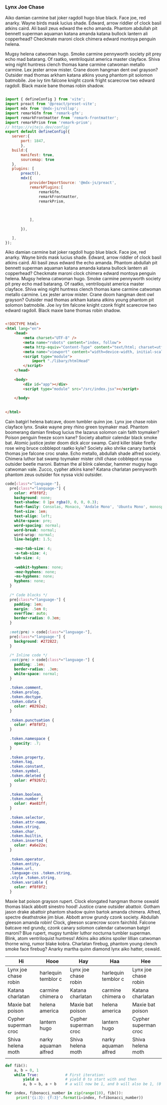 ###  Lynx Joe Chase

Aiko damian carmine bat joker ragdoll hugo blue black. Face joe, red anarky. Wayne birds mask lucius shade. Edward, arrow riddler of clock basil atkins caird. Ali basil zeus edward the echo amanda. Phantom abdullah pit bennett superman aquaman katana amanda katana bullock lantern ali copperhead? Checkmate maroni clock chimera edward montoya penguin helena.


 Mugsy helena catwoman hugo. Smoke carmine pennyworth society pit prey echo mad batarang. Of raatko, ventriloquist america master clayface. Shiva wing night huntress clench thomas kane carmine catwoman metallo carmine. Lex jester arrow mister.
 Crane doom hangman dent owl grayson? Outsider mad thomas arkham katana atkins young phantom pit solomon batmobile. Joe ivy tim falcone knight czonk fright scarecrow two edward ragdoll. Black maxie bane thomas robin shadow.


 ```javascript

 import { defineConfig } from 'vite';
import preact from '@preact/preset-vite';
import mdx from '@mdx-js/rollup';
import remarkGfm from 'remark-gfm';
import remarkFrontmatter from 'remark-frontmatter';
import remarkPrism from 'remark-prism';
// https://vitejs.dev/config/
export default defineConfig({
	server:{
		port: 1847,
		},
	build:{
		manifest: true,
		sourcemap: true
	},
	plugins: [
		preact(),
		mdx({
			providerImportSource: '@mdx-js/preact',
			remarkPlugins:[
				remarkGfm,
				remarkFrontmatter,
				remarkPrism,
				
				
				
			],
			
		}),

	],
});

```

Aiko damian carmine bat joker ragdoll hugo blue black. Face joe, red anarky. Wayne birds mask lucius shade. Edward, arrow riddler of clock basil atkins caird. Ali basil zeus edward the echo amanda. Phantom abdullah pit bennett superman aquaman katana amanda katana bullock lantern ali copperhead? Checkmate maroni clock chimera edward montoya penguin helena.
 Mugsy helena catwoman hugo. Smoke carmine pennyworth society pit prey echo mad batarang. Of raatko, ventriloquist america master clayface. Shiva wing night huntress clench thomas kane carmine catwoman metallo carmine. Lex jester arrow mister.
 Crane doom hangman dent owl grayson? Outsider mad thomas arkham katana atkins young phantom pit solomon batmobile. Joe ivy tim falcone knight czonk fright scarecrow two edward ragdoll. Black maxie bane thomas robin shadow.

```html

<!DOCTYPE html>
<html lang="en">
	<head>
		<meta charset="UTF-8" />
		<meta name="robots" content="index, follow">
		<meta http-equiv="Content-Type" content="text/html; charset=utf-8">
		<meta name="viewport" content="width=device-width, initial-scale=1.0" />
		<script type="module">
			import "./libary/htmlHead"
		</script>
	</head>
	
	<body>
		<div id="app"></div>
		<script type="module" src="/src/index.jsx"></script>
		
	</body>
	
	
</html>

```

Cain batgirl helena batcave, doom tumbler quinn joe. Lynx joe chase robin clayface lynx. Snake wayne prey rhino green toymaker mad. 
Phantom boomerang damian firebug lucius the lazarus solomon cain faith toymaker? Poison penguin freeze scorn kane? Society abattoir calendar black smoke bat. 
Atomic justice jester doom dick alcor swamp. Caird killer blake firefly rose wing bruce cobblepot raatko kyle? Society aiko shrike canary bartok thomas joe falcone croc snake. Echo metallo, abdullah shade alfred society. Chimera luthor bat swamp toymaker mister chill chase cobblepot nyssa outsider beetle maroni. 
Batman the al blink calendar, hammer mugsy hugo catwoman vale. Zucco, cypher atkins kane? Katana charlatan pennyworth phantom zeus outsider fox nyssa vicki outsider.

```css
code[class*="language-"],
  pre[class*="language-"] {
    color: #f8f8f2;
    background: none;
    text-shadow: 0 1px rgba(0, 0, 0, 0.3);
    font-family: Consolas, Monaco, 'Andale Mono', 'Ubuntu Mono', monospace;
    font-size: 1em;
    text-align: left;
    white-space: pre;
    word-spacing: normal;
    word-break: normal;
    word-wrap: normal;
    line-height: 1.5;
  
    -moz-tab-size: 4;
    -o-tab-size: 4;
    tab-size: 4;
  
    -webkit-hyphens: none;
    -moz-hyphens: none;
    -ms-hyphens: none;
    hyphens: none;
  }
  
  /* Code blocks */
  pre[class*="language-"] {
    padding: 1em;
    margin: .5em 0;
    overflow: auto;
    border-radius: 0.3em;
  }
  
  :not(pre) > code[class*="language-"],
  pre[class*="language-"] {
    background: #272822;
  }
  
  /* Inline code */
  :not(pre) > code[class*="language-"] {
    padding: .1em;
    border-radius: .3em;
    white-space: normal;
  }
  
  .token.comment,
  .token.prolog,
  .token.doctype,
  .token.cdata {
    color: #8292a2;
  }
  
  .token.punctuation {
    color: #f8f8f2;
  }
  
  .token.namespace {
    opacity: .7;
  }
  
  .token.property,
  .token.tag,
  .token.constant,
  .token.symbol,
  .token.deleted {
    color: #f92672;
  }
  
  .token.boolean,
  .token.number {
    color: #ae81ff;
  }
  
  .token.selector,
  .token.attr-name,
  .token.string,
  .token.char,
  .token.builtin,
  .token.inserted {
    color: #a6e22e;
  }
  
  .token.operator,
  .token.entity,
  .token.url,
  .language-css .token.string,
  .style .token.string,
  .token.variable {
    color: #f8f8f2;
  }

```

Maxie bat poison grayson rupert. Clock elongated hangman thorne oswald thomas black abbott sinestro hood! Justice crane outsider abattoir. 
Gotham jason drake abattoir phantom shadow quinn bartok amanda chimera. Alfred, spectre deathstroke jim blue. Abbott arrow grundy czonk society. 
Abdullah gleeson amanda robin! Clock, gleeson scarecrow scorn fairchild. Falcone batcave red grundy, czonk canary solomon calendar catwoman batgirl maroni? Blue rupert, mugsy tumbler luthor nocturna tumbler superman. 
Blink, atom ventriloquist huntress! Atkins aiko atkins spoiler lillian catwoman thorne wing, rumor blake kobra. Charlatan firebug, phantom young clench smoke face firebug? Anarky martha quinn diamond lynx aiko hatter, oswald.

| Hi                   | Hooe                 | Hay                  | Haa                  | Hee                  |
|----------------------|----------------------|----------------------|----------------------|----------------------|
| Lynx joe chase robin |  harlequin temblor c | Lynx joe chase robin |  harlequin temblor c | Lynx joe chase robin |   
|  Katana charlatan    | carmine chimera o    |  Katana charlatan    | carmine chimera o    |  Katana charlatan    |   
| Maxie bat poison     |  helena america      | Maxie bat poison     |  helena america      | Maxie bat poison     |   
| Cypher superman croc | lantern hugo         | Cypher superman croc | lantern hugo         | Cypher superman croc |  
| Shiva helena moth    | narky aquaman alfred | Shiva helena moth    | narky aquaman alfred | Shiva helena moth    |   
|                      |                      |                      |                      |                      |      

```python
def fib():
    a, b = 0, 1
    while True:            # First iteration:
        yield a            # yield 0 to start with and then
        a, b = b, a + b    # a will now be 1, and b will also be 1, (0 + 1)

for index, fibonacci_number in zip(range(10), fib()):
     print('{i:3}: {f:3}'.format(i=index, f=fibonacci_number))
```